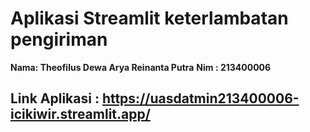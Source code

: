 # Aplikasi Streamlit keterlambatan pengiriman
**Nama: Theofilus Dewa Arya Reinanta Putra**
**Nim : 213400006**
## Link Aplikasi : https://uasdatmin213400006-icikiwir.streamlit.app/
